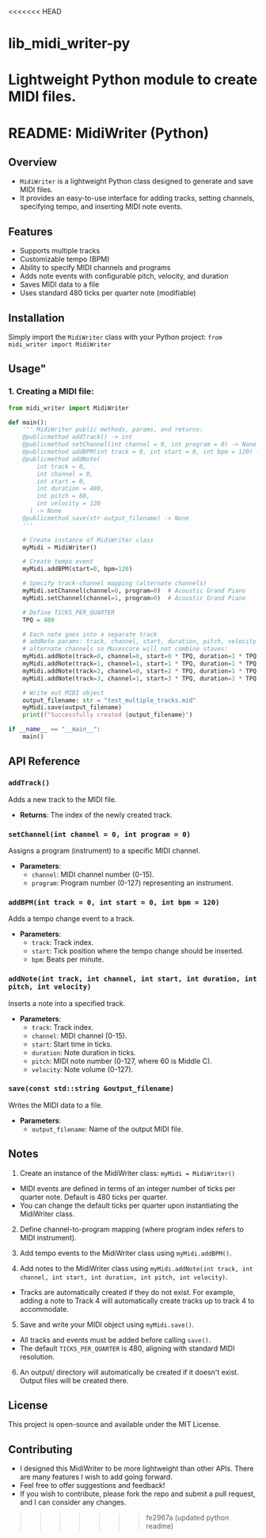 <<<<<<< HEAD
# lib_midi_writer-py
Lightweight Python module to create MIDI files.
=======
# README: MidiWriter (Python)

## Overview
- `MidiWriter` is a lightweight Python class designed to generate and save MIDI files.
- It provides an easy-to-use interface for adding tracks, setting channels, specifying tempo, and inserting MIDI note events.

## Features
- Supports multiple tracks
- Customizable tempo (BPM)
- Ability to specify MIDI channels and programs
- Adds note events with configurable pitch, velocity, and duration
- Saves MIDI data to a file
- Uses standard 480 ticks per quarter note (modifiable)

## Installation
Simply import the `MidiWriter` class with your Python project:
`from midi_writer import MidiWriter`

## Usage"
### 1. Creating a MIDI file:
```python
from midi_writer import MidiWriter

def main():
    ''' MidiWriter public methods, params, and returns:
    @publicmethod addTrack() -> int
    @publicmethod setChannel(int channel = 0, int program = 0) -> None
    @publicmethod addBPM(int track = 0, int start = 0, int bpm = 120) -> None
    @publicmethod addNote(
        int track = 0,
        int channel = 0, 
        int start = 0,
        int duration = 480,
        int pitch = 60,
        int velocity = 120
      ) -> None
    @publicmethod save(str output_filename) -> None
    '''

    # Create instance of MidiWriter class
    myMidi = MidiWriter()

    # Create tempo event
    myMidi.addBPM(start=0, bpm=120)

    # Specify track-channel mapping (alternate channels)
    myMidi.setChannel(channel=0, program=0)  # Acoustic Grand Piano
    myMidi.setChannel(channel=1, program=0)  # Acoustic Grand Piano

    # Define TICKS_PER_QUARTER
    TPQ = 480

    # Each note goes into a separate track
    # addNote params: track, channel, start, duration, pitch, velocity
    # alternate channels so Musescore will not combine staves:
    myMidi.addNote(track=0, channel=0, start=0 * TPQ, duration=1 * TPQ, pitch=60, velocity=120)
    myMidi.addNote(track=1, channel=1, start=1 * TPQ, duration=1 * TPQ, pitch=62, velocity=120)
    myMidi.addNote(track=2, channel=0, start=2 * TPQ, duration=1 * TPQ, pitch=64, velocity=120)
    myMidi.addNote(track=3, channel=1, start=3 * TPQ, duration=1 * TPQ, pitch=65, velocity=120)

    # Write out MIDI object
    output_filename: str = "test_multiple_tracks.mid"
    myMidi.save(output_filename)
    print(f"Successfully created {output_filename}")

if __name__ == "__main__":
    main()

```

## API Reference

### `addTrack()`
Adds a new track to the MIDI file.
- **Returns**: The index of the newly created track.

### `setChannel(int channel = 0, int program = 0)`
Assigns a program (instrument) to a specific MIDI channel.
- **Parameters**:
  - `channel`: MIDI channel number (0-15).
  - `program`: Program number (0-127) representing an instrument.

### `addBPM(int track = 0, int start = 0, int bpm = 120)`
Adds a tempo change event to a track.
- **Parameters**:
  - `track`: Track index.
  - `start`: Tick position where the tempo change should be inserted.
  - `bpm`: Beats per minute.

### `addNote(int track, int channel, int start, int duration, int pitch, int velocity)`
Inserts a note into a specified track.
- **Parameters**:
  - `track`: Track index.
  - `channel`: MIDI channel (0-15).
  - `start`: Start time in ticks.
  - `duration`: Note duration in ticks.
  - `pitch`: MIDI note number (0-127, where 60 is Middle C).
  - `velocity`: Note volume (0-127).

### `save(const std::string &output_filename)`
Writes the MIDI data to a file.
- **Parameters**:
  - `output_filename`: Name of the output MIDI file.

## Notes
1. Create an instance of the MidiWriter class: `myMidi = MidiWriter()`
- MIDI events are defined in terms of an integer number of ticks per quarter note. Default is 480 ticks per quarter.
- You can change the default ticks per quarter upon instantiating the MidiWriter class.

2. Define channel-to-program mapping (where program index refers to MIDI instrument).

3. Add tempo events to the MidiWriter class using `myMidi.addBPM()`.

4. Add notes to the MidiWriter class using `myMidi.addNote(int track, int channel, int start, int duration, int pitch, int velocity)`.
- Tracks are automatically created if they do not exist. For example, adding a note to Track 4 will automatically create tracks up to track 4 to accommodate.

5. Save and write your MIDI object using `myMidi.save()`.
- All tracks and events must be added before calling `save()`.
- The default `TICKS_PER_QUARTER` is 480, aligning with standard MIDI resolution.

6. An output/ directory will automatically be created if it doesn't exist. Output files will be created there.

## License
This project is open-source and available under the MIT License.

## Contributing
- I designed this MidiWriter to be more lightweight than other APIs. There are many features I wish to add going forward.
- Feel free to offer suggestions and feedback!
- If you wish to contribute, please fork the repo and submit a pull request, and I can consider any changes.

>>>>>>> fe2967a (updated python readme)
